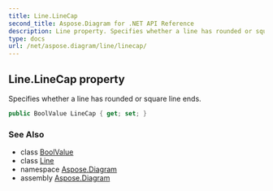 ```yaml
---
title: Line.LineCap
second_title: Aspose.Diagram for .NET API Reference
description: Line property. Specifies whether a line has rounded or square line ends
type: docs
url: /net/aspose.diagram/line/linecap/
---
```

## Line.LineCap property

Specifies whether a line has rounded or square line ends.

```csharp
public BoolValue LineCap { get; set; }
```

### See Also

* class [BoolValue](../../boolvalue/)
* class [Line](../)
* namespace [Aspose.Diagram](../../line/)
* assembly [Aspose.Diagram](../../../)


